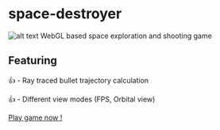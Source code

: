 # space-destroyer

![alt text](https://res.cloudinary.com/yosuam19/image/upload/v1622526904/space-destroyer/Screenshot_2021-06-01_at_1.53.01_PM_osnte2.png)
WebGL based space exploration and shooting game 

## Featuring
👍  - Ray traced bullet trajectory calculation

👍  - Different view modes (FPS, Orbital view)

[Play game now !](https://yosuamuliawan19.github.io/space-destroyer/)

